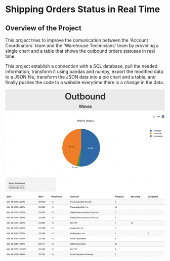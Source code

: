 # Shipping Orders Status in Real Time

## Overview of the Project
This project tries to improve the comunication between the 'Account Coordinators' team and the 'Warehouse Technicians' team by providing a single chart and a table that shows the outbound orders statuses in real time.

This project establish a connection with a SQL database, pull the needed information, transform it using pandas and numpy, export the modified data to a JSON file, transform the JSON data into a pie chart and a table, and finally pushes the code to a website everytime there is a change in the data.

<img src="https://github.com/wdsrx/waves/blob/main/images/Waves.png">
